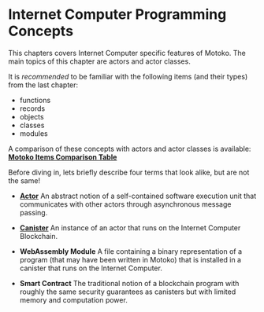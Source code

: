 # Internet Computer Programming Concepts

This chapters covers Internet Computer specific features of Motoko. The main topics of this chapter are actors and actor classes.

It is *recommended* to be familiar with the following items (and their types) from the last chapter:  
- functions
- records
- objects
- classes
- modules

A comparison of these concepts with actors and actor classes is available:  
[**Motoko Items Comparison Table**](https://docs.google.com/spreadsheets/d/1IqgPi9I9EmoknJBzzxea_7dN9WRwtFle7Y99UURXC7Y/edit?usp=sharing)

Before diving in, lets briefly describe four terms that look alike, but are not the same!

- [**Actor**](/internet-computer-programming-concepts/actors.html) An abstract notion of a self-contained software execution unit that communicates with other actors through asynchronous message passing.

- [**Canister**](/internet-computer-programming-concepts/canisters.html) An instance of an actor that runs on the Internet Computer Blockchain.

- **WebAssembly Module** A file containing a binary representation of a program (that may have been written in Motoko) that is installed in a canister that runs on the Internet Computer. 

- **Smart Contract**  The traditional notion of a blockchain program with roughly the same security guarantees as canisters but with limited memory and computation power. 
